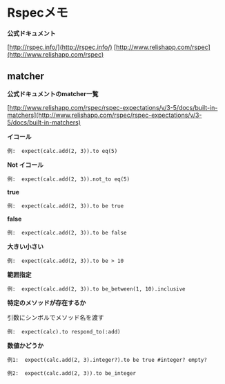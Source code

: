 # Rspecメモ

**公式ドキュメント**

[http://rspec.info/](http://rspec.info/)
[http://www.relishapp.com/rspec](http://www.relishapp.com/rspec)


## matcher

**公式ドキュメントのmatcher一覧**

[http://www.relishapp.com/rspec/rspec-expectations/v/3-5/docs/built-in-matchers](http://www.relishapp.com/rspec/rspec-expectations/v/3-5/docs/built-in-matchers)

**イコール**

```
例:  expect(calc.add(2, 3)).to eq(5)
```

**Not イコール**

```
例:  expect(calc.add(2, 3)).not_to eq(5)
```

**true**

```
例:  expect(calc.add(2, 3)).to be true
```

**false**

```
例:  expect(calc.add(2, 3)).to be false
```

**大きい小さい**

```
例:  expect(calc.add(2, 3)).to be > 10
```

**範囲指定**

```
例:  expect(calc.add(2, 3)).to be_between(1, 10).inclusive
```

**特定のメソッドが存在するか**

引数にシンボルでメソッド名を渡す

```
例:  expect(calc).to respond_to(:add)
```

**数値かどうか**

```
例1:  expect(calc.add(2, 3).integer?).to be true #integer? empty?

例2:  expect(calc.add(2, 3)).to be_integer
```
